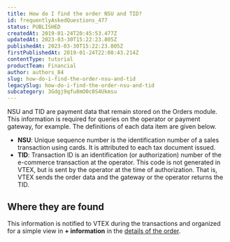 ```yaml
---
title: How do I find the order NSU and TID?
id: frequentlyAskedQuestions_477
status: PUBLISHED
createdAt: 2019-01-24T20:45:53.477Z
updatedAt: 2023-03-30T15:22:23.805Z
publishedAt: 2023-03-30T15:22:23.805Z
firstPublishedAt: 2019-01-24T22:08:43.214Z
contentType: tutorial
productTeam: Financial
author: authors_84
slug: how-do-i-find-the-order-nsu-and-tid
legacySlug: how-do-i-find-the-order-nsu-and-tid
subcategory: 3Gdgj9qfu8mO0c0S4Ukmsu
---
```


NSU and TID are payment data that remain stored on the Orders module. This information is required for queries on the operator or payment gateway, for example. The definitions of each data item are given below.

- **NSU**: Unique sequence number is the identification number of a sales transaction using cards. It is attributed to each tax document issued.
- **TID**: Transaction ID is an identification (or authorization) number of the e-commerce transaction at the operator. This code is not generated in VTEX, but is sent by the operator at the time of authorization. That is, VTEX sends the order data and the gateway or the operator returns the TID.

## Where they are found

This information is notified to VTEX during the transactions and organized for a simple view in **+ information** in the [details of the order](/en/tutorial/how-to-view-the-orders-details).
